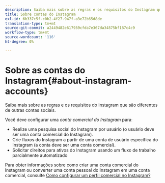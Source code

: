 ```yaml
---
description: Saiba mais sobre as regras e os requisitos do Instagram que são diferentes de outras contas sociais.
title: Sobre contas do Instagram
exl-id: 6b337c5f-c0b2-4f27-947f-a3e72b65d8de
translation-type: tm+mt
source-git-commit: a2449482e617939cfda7e367da34875bf187c4c9
workflow-type: tm+mt
source-wordcount: '116'
ht-degree: 0%

---
```


# Sobre as contas do Instagram{#about-instagram-accounts}

Saiba mais sobre as regras e os requisitos do Instagram que são diferentes de outras contas sociais.

Você deve configurar uma *conta comercial do Instagram* para:

* Realize uma pesquisa social do Instagram por usuário (o usuário deve ser uma conta comercial do Instagram).
* Crie fluxos do Instagram a partir de uma conta de usuário específica do Instagram (a conta deve ser uma conta comercial).
* Solicitar direitos para ativos do Instagram usando um fluxo de trabalho parcialmente automatizado

Para obter informações sobre como criar uma conta comercial do Instagram ou converter uma conta pessoal do Instagram em uma conta comercial, consulte [Como configurar um perfil comercial no Instagram?](https://www.facebook.com/help/502981923235522)
